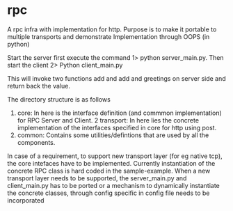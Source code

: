 # rpc
A  rpc infra  with implementation for http. Purpose is to make it portable to multiple transports  and demonstrate Implementation through OOPS (in python)

Start the server first  execute the command
1> python server_main.py.
Then start the client
2> Python client_main.py

This will invoke two functions add and add and greetings on server side and return back the value.

The directory structure is as follows
1. core:  In here is the interface definition (and commmon implementation) for RPC Server and Client.
2  transport: In here lies the concrete implementation of the interfaces specified in core for http using post.
3. common: Contains some utilities/defintions that are used by all the components.


In case of a requirement, to support new transport layer (for eg native tcp), the core intefaces have to be implemented. 
Currently instantiation  of the concrete RPC class is hard coded  in the sample-example. When a new transport layer  needs to be supported, the  server_main.py and client_main.py 
has to be ported or a mechanism to dynamically instantiate the concrete classes, through config specific in config file needs to be incorporated
